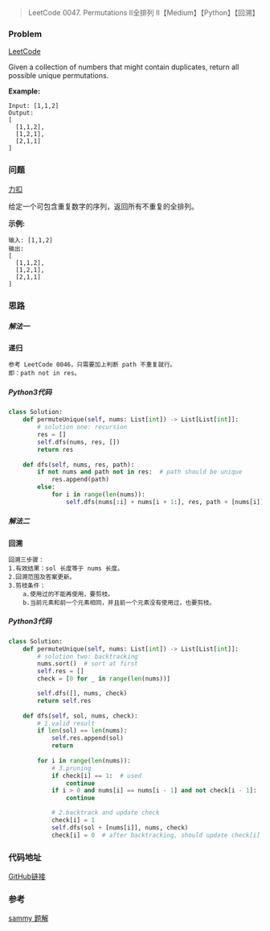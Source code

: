 > LeetCode 0047. Permutations II全排列 II【Medium】【Python】【回溯】

### Problem

[LeetCode](https://leetcode.com/problems/permutations-ii/)

Given a collection of numbers that might contain duplicates, return all possible unique permutations.

**Example:**

```
Input: [1,1,2]
Output:
[
  [1,1,2],
  [1,2,1],
  [2,1,1]
]
```

### 问题

[力扣](https://leetcode-cn.com/problems/permutations-ii/)

给定一个可包含重复数字的序列，返回所有不重复的全排列。

**示例:**

```
输入: [1,1,2]
输出:
[
  [1,1,2],
  [1,2,1],
  [2,1,1]
]
```

### 思路

##### 解法一

**递归**

```
参考 LeetCode 0046，只需要加上判断 path 不重复就行。
即：path not in res。
```

##### Python3代码

```python
class Solution:
    def permuteUnique(self, nums: List[int]) -> List[List[int]]:
        # solution one: recursion
        res = []
        self.dfs(nums, res, [])
        return res
    
    def dfs(self, nums, res, path):
        if not nums and path not in res:  # path should be unique
            res.append(path)
        else:
            for i in range(len(nums)):
                self.dfs(nums[:i] + nums[i + 1:], res, path + [nums[i]])
```

##### 解法二

**回溯**

```
回溯三步骤：
1.有效结果：sol 长度等于 nums 长度。
2.回溯范围及答案更新。
3.剪枝条件：
	a.使用过的不能再使用，要剪枝。
	b.当前元素和前一个元素相同，并且前一个元素没有使用过，也要剪枝。
```

##### Python3代码

```python
class Solution:
    def permuteUnique(self, nums: List[int]) -> List[List[int]]:
        # solution two: backtracking
        nums.sort()  # sort at first
        self.res = []
        check = [0 for _ in range(len(nums))]

        self.dfs([], nums, check)
        return self.res
    
    def dfs(self, sol, nums, check):
        # 1.valid result
        if len(sol) == len(nums):
            self.res.append(sol)
            return
        
        for i in range(len(nums)):
            # 3.pruning
            if check[i] == 1:  # used
                continue
            if i > 0 and nums[i] == nums[i - 1] and not check[i - 1]:
                continue

            # 2.backtrack and update check
            check[i] = 1
            self.dfs(sol + [nums[i]], nums, check)
            check[i] = 0  # after backtracking, should update check[i]
```

### 代码地址

[GitHub链接](https://github.com/Wonz5130/LeetCode-Solutions/blob/master/solutions/0047-Permutations-II/0047.py)

### 参考

[sammy 题解](https://leetcode-cn.com/problems/permutations-ii/solution/hot-100-47quan-pai-lie-ii-python3-hui-su-kao-lu-zh/)